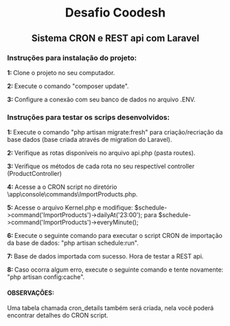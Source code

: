 <h1 align="center">Desafio Coodesh</h1>
<h2 align="center">Sistema CRON e REST api com Laravel</h2>

<h3>Instruções para instalação do projeto:</h3>
<p><strong>1: </strong>Clone o projeto no seu computador.</p>
<p><strong>2: </strong>Execute o comando "composer update".</p>
<p><strong>3: </strong>Configure a conexão com seu banco de dados no arquivo .ENV.</p>

<h3>Instruções para testar os scrips desenvolvidos:</h3>
<p><strong>1: </strong>Execute o comando "php artisan migrate:fresh" para criação/recriação da base dados (base criada através de migration do Laravel).</p>
<p><strong>2: </strong>Verifique as rotas disponíveis no arquivo api.php (pasta routes).</p>
<p><strong>3: </strong>Verifique os métodos de cada rota no seu respectível controller (ProductController)</p>
<p><strong>4: </strong>Acesse a o CRON script no diretório \app\console\commands\ImportProducts.php.</p>
<p><strong>5: </strong>Acesse o arquivo Kernel.php e modifique: $schedule->command('ImportProducts')->dailyAt('23:00'); para $schedule->command('ImportProducts')->everyMinute();</p>
<p><strong>6: </strong>Execute o seguinte comando para executar o script CRON de importação da base de dados: "php artisan schedule:run".</p>
<p><strong>7: </strong>Base de dados importada com sucesso. Hora de testar a REST api.</p>
<p><strong>8: </strong>Caso ocorra algum erro, execute o seguinte comando e tente novamente: "php artisan config:cache".</p>

<h4>OBSERVAÇÕES:</h4>
<p>Uma tabela chamada cron_details também será criada, nela você poderá encontrar detalhes do CRON script.</p>
